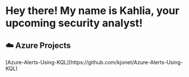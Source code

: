 <h1>Hey there! My name is Kahlia, your upcoming security analyst! </h1>

<h2>☁️ Azure Projects </h2>
[Azure-Alerts-Using-KQL](https://github.com/kjonet/Azure-Alerts-Using-KQL)
